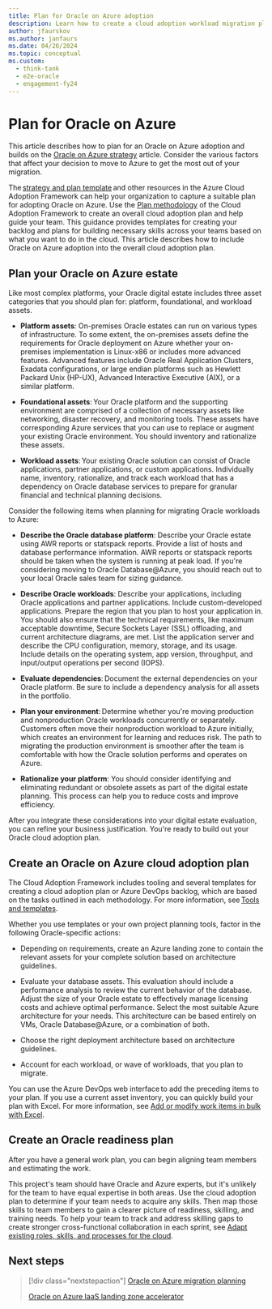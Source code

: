 ```yaml
---
title: Plan for Oracle on Azure adoption
description: Learn how to create a cloud adoption workload migration plan for Oracle on Azure.
author: jfaurskov
ms.author: janfaurs
ms.date: 04/26/2024
ms.topic: conceptual
ms.custom: 
  - think-tank
  - e2e-oracle
  - engagement-fy24
--- 
```


# Plan for Oracle on Azure

This article describes how to plan for an Oracle on Azure adoption and builds on the [Oracle on Azure strategy](oracle-landing-zone-strategy.md) article. Consider the various factors that affect your decision to move to Azure to get the most out of your migration.

The [strategy and plan template](https://raw.githubusercontent.com/microsoft/CloudAdoptionFramework/main/plan/cloud-adoption-framework-strategy-and-plan-template.docx) and other resources in the Azure Cloud Adoption Framework can help your organization to capture a suitable plan for adopting Oracle on Azure. Use the [Plan methodology](/azure/cloud-adoption-framework/plan) of the Cloud Adoption Framework to create an overall cloud adoption plan and help guide your team. This guidance provides templates for creating your backlog and plans for building necessary skills across your teams based on what you want to do in the cloud. This article describes how to include Oracle on Azure adoption into the overall cloud adoption plan.

## Plan your Oracle on Azure estate

Like most complex platforms, your Oracle digital estate includes three asset categories that you should plan for: platform, foundational, and workload assets.

- **Platform assets**: On-premises Oracle estates can run on various types of infrastructure. To some extent, the on-premises assets define the requirements for Oracle deployment on Azure whether your on-premises implementation is Linux-x86 or includes more advanced features. Advanced features include Oracle Real Application Clusters, Exadata configurations, or large endian platforms such as Hewlett Packard Unix (HP-UX), Advanced Interactive Executive (AIX), or a similar platform.

- **Foundational assets**: Your Oracle platform and the supporting environment are comprised of a collection of necessary assets like networking, disaster recovery, and monitoring tools. These assets have corresponding Azure services that you can use to replace or augment your existing Oracle environment. You should inventory and rationalize these assets.

- **Workload assets**: Your existing Oracle solution can consist of Oracle applications, partner applications, or custom applications. Individually name, inventory, rationalize, and track each workload that has a dependency on Oracle database services to prepare for granular financial and technical planning decisions.

Consider the following items when planning for migrating Oracle workloads to Azure:

- **Describe the Oracle database platform**: Describe your Oracle estate using AWR reports or statspack reports. Provide a list of hosts and database performance information. AWR reports or statspack reports should be taken when the system is running at peak load. If you're considering moving to Oracle Database@Azure, you should reach out to your local Oracle sales team for sizing guidance.

- **Describe Oracle workloads**: Describe your applications, including Oracle applications and partner applications. Include custom-developed applications. Prepare the region that you plan to host your application in. You should also ensure that the technical requirements, like maximum acceptable downtime, Secure Sockets Layer (SSL) offloading, and current architecture diagrams, are met. List the application server and describe the CPU configuration, memory, storage, and its usage. Include details on the operating system, app version, throughput, and input/output operations per second (IOPS).

- **Evaluate dependencies**: Document the external dependencies on your Oracle platform. Be sure to include a dependency analysis for all assets in the portfolio. 

- **Plan your environment**: Determine whether you're moving production and nonproduction Oracle workloads concurrently or separately. Customers often move their nonproduction workload to Azure initially, which creates an environment for learning and reduces risk. The path to migrating the production environment is smoother after the team is comfortable with how the Oracle solution performs and operates on Azure.

- **Rationalize your platform**: You should consider identifying and eliminating redundant or obsolete assets as part of the digital estate planning. This process can help you to reduce costs and improve efficiency.

After you integrate these considerations into your digital estate evaluation, you can refine your business justification. You're ready to build out your Oracle cloud adoption plan.

## Create an Oracle on Azure cloud adoption plan

The Cloud Adoption Framework includes tooling and several templates for creating a cloud adoption plan or Azure DevOps backlog, which are based on the tasks outlined in each methodology. For more information, see [Tools and templates](/azure/cloud-adoption-framework/resources/tools-templates#plan).

Whether you use templates or your own project planning tools, factor in the following Oracle-specific actions:

- Depending on requirements, create an Azure landing zone to contain the relevant assets for your complete solution based on architecture guidelines.

- Evaluate your database assets. This evaluation should include a performance analysis to review the current behavior of the database. Adjust the size of your Oracle estate to effectively manage licensing costs and achieve optimal performance. Select the most suitable Azure architecture for your needs. This architecture can be based entirely on VMs, Oracle Database@Azure, or a combination of both. 

- Choose the right deployment architecture based on architecture guidelines.

- Account for each workload, or wave of workloads, that you plan to migrate.

You can use the Azure DevOps web interface to add the preceding items to your plan. If you use a current asset inventory, you can quickly build your plan with Excel. For more information, see [Add or modify work items in bulk with Excel](/azure/devops/boards/backlogs/office/bulk-add-modify-work-items-excel).

## Create an Oracle readiness plan

After you have a general work plan, you can begin aligning team members and estimating the work.

This project's team should have Oracle and Azure experts, but it's unlikely for the team to have equal expertise in both areas. Use the cloud adoption plan to determine if your team needs to acquire any skills. Then map those skills to team members to gain a clearer picture of readiness, skilling, and training needs. To help your team to track and address skilling gaps to create stronger cross-functional collaboration in each sprint, see [Adapt existing roles, skills, and processes for the cloud](/azure/cloud-adoption-framework/plan/adapt-roles-skills-processes).

## Next steps

> [!div class="nextstepaction"]
> [Oracle on Azure migration planning](oracle-migration-planning.md)
>
> [Oracle on Azure IaaS landing zone accelerator](oracle-landing-zone-accelerator.md)
